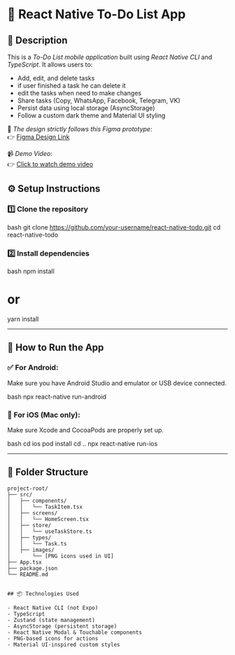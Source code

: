 # 📝 React Native To-Do List App 

## 📌 Description

This is a *To-Do List mobile application* built using *React Native CLI* and *TypeScript*. It allows users to:

- Add, edit, and delete tasks
- if user finished a task he can delete it
- edit the tasks when need to make changes
- Share tasks (Copy, WhatsApp, Facebook, Telegram, VK)
- Persist data using local storage (AsyncStorage)
- Follow a custom dark theme and Material UI styling

🔗 *The design strictly follows this Figma prototype*:  
👉 [Figma Design Link](https://www.figma.com/design/DpURKkYqHEesri8OfC5YJN/Untitled?node-id=0-1&p=f&t=WeXvLJzFFM2iNSca-0)

📹 *Demo Video*:  
👉 [Click to watch demo video](https://drive.google.com/file/d/1hS8WvPjXcYrnZN94XOt__JrxrPQY0hCR/view?usp=drive_link) 


## ⚙ Setup Instructions

### 1️⃣ Clone the repository

bash
git clone https://github.com/your-username/react-native-todo.git
cd react-native-todo


### 2️⃣ Install dependencies

bash
npm install
# or
yarn install


---

## 📱 How to Run the App

### ✅ For Android:

Make sure you have Android Studio and emulator or USB device connected.

bash
npx react-native run-android


### 🍏 For iOS (Mac only):

Make sure Xcode and CocoaPods are properly set up.

bash
cd ios
pod install
cd ..
npx react-native run-ios


---

## 📁 Folder Structure

```
project-root/
├── src/
│   ├── components/
│   │   └── TaskItem.tsx
│   ├── screens/
│   │   └── HomeScreen.tsx
│   ├── store/
│   │   └── useTaskStore.ts
│   ├── types/
│   │   └── Task.ts
│   ├── images/
│       └── [PNG icons used in UI]
├── App.tsx
├── package.json
└── README.md


## 📦 Technologies Used

- React Native CLI (not Expo)
- TypeScript
- Zustand (state management)
- AsyncStorage (persistent storage)
- React Native Modal & Touchable components
- PNG-based icons for actions
- Material UI-inspired custom styles
